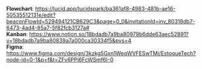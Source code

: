 **Flowchart**: https://lucid.app/lucidspark/ba361af8-4983-481b-ae16-50535512131e/edit?beaconFlowId=529494121CB629C3&page=0_0&invitationId=inv_80318db7-6473-4ad4-85a7-5f82fcb3127a# <br>
**Kanban**: https://www.notion.so/18bdadb7a9ba80979b6dde63aec52891?v=18bdadb7a9ba80839a7a000ca30334f5&pvs=4 <br>
**Figma**: https://www.figma.com/design/3kzkg5Gxn1WeqWVFESwTMi/EstoqueTech?node-id=0-1&p=f&t=ZFv6PPi6FcWSmf6I-0 <br>